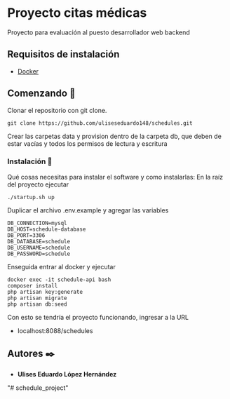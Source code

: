 # Proyecto citas médicas

Proyecto para evaluación al puesto desarrollador web backend

## Requisitos de instalación
- [Docker](https://www.docker.com/)

## Comenzando 🚀

Clonar el repositorio con git clone.
```
git clone https://github.com/uliseseduardo148/schedules.git
```
Crear las carpetas data y provision dentro de la carpeta db, que deben de estar vacías y todos los permisos de lectura y escritura

### Instalación 🔧

Qué cosas necesitas para instalar el software y como instalarlas:
En la raíz del proyecto ejecutar
```
./startup.sh up
```

Duplicar el archivo .env.example y agregar las variables
```
DB_CONNECTION=mysql
DB_HOST=schedule-database
DB_PORT=3306
DB_DATABASE=schedule
DB_USERNAME=schedule
DB_PASSWORD=schedule
```

Enseguida entrar al docker y ejecutar
```
docker exec -it schedule-api bash
composer install
php artisan key:generate
php artisan migrate
php artisan db:seed
```
Con esto se tendría el proyecto funcionando, ingresar a la URL
- localhost:8088/schedules

## Autores ✒️
* **Ulises Eduardo López Hernández**

"# schedule_project"